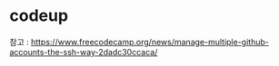 # codeup

참고 : https://www.freecodecamp.org/news/manage-multiple-github-accounts-the-ssh-way-2dadc30ccaca/